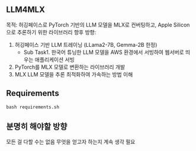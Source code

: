 ## LLM4MLX
목적: 허깅페이스로 PyTorch 기반의 LLM 모델을 MLX로 컨버팅하고, Apple Silicon으로 추론하기 위한 라이브러리
향후 방향:  
1. 허깅페이스 기반 LLM 트레이닝 (LLama2-7B, Gemma-2B 한정)
   - Sub Task1. 한국어 튜닝한 LLM 모델을 AWS 환경에서 서빙하여 웹서버로 띄우는 애플리케이션 서빙
2. PyTorch를 MLX 모델로 변환하는 라이브러리 개발
3. MLX LLM 모델을 추론 최적화하여 가속하는 방법 이해

## Requirements
```
bash requirements.sh
```

## 분명히 해야할 방향
모든 걸 다할 수는 없음 무엇을 얻고자 하는지 계속 생각 필요
